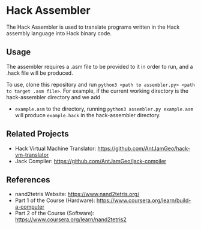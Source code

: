 # Hack Assembler

The Hack Assembler is used to translate programs written in the Hack assembly language into Hack binary code.

## Usage

The assembler requires a .asm file to be provided to it in order to run, and a .hack file will be produced.

To use, clone this repository and run `python3 <path to assembler.py> <path to target .asm file>`. For example, if the current working directory is the hack-assembler directory and we add
* `example.asm` to the directory, running `python3 assembler.py example.asm` will produce `example.hack` in the hack-assembler directory.

## Related Projects
* Hack Virtual Machine Translator: https://github.com/AntJamGeo/hack-vm-translator
* Jack Compiler: https://github.com/AntJamGeo/jack-compiler

## References
* nand2tetris Website: https://www.nand2tetris.org/
* Part 1 of the Course (Hardware): https://www.coursera.org/learn/build-a-computer
* Part 2 of the Course (Software): https://www.coursera.org/learn/nand2tetris2
